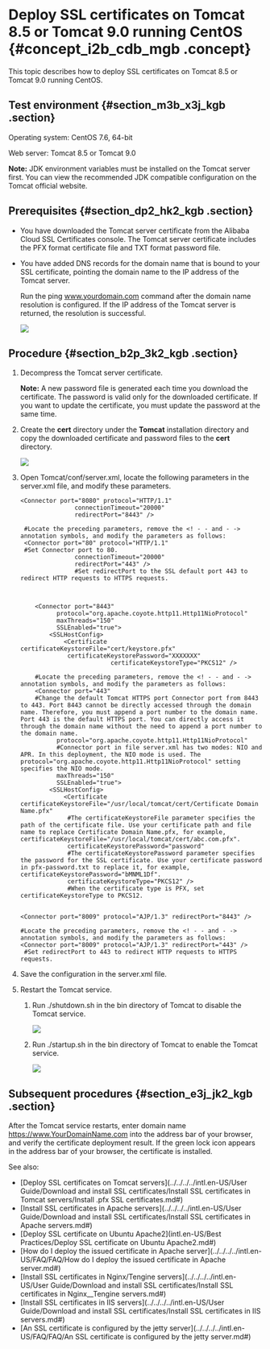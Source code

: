 # Deploy SSL certificates on Tomcat 8.5 or Tomcat 9.0 running CentOS {#concept_i2b_cdb_mgb .concept}

This topic describes how to deploy SSL certificates on Tomcat 8.5 or Tomcat 9.0 running CentOS.

## Test environment {#section_m3b_x3j_kgb .section}

Operating system: CentOS 7.6, 64-bit

Web server: Tomcat 8.5 or Tomcat 9.0

**Note:** JDK environment variables must be installed on the Tomcat server first. You can view the recommended JDK compatible configuration on the Tomcat official website.

## Prerequisites {#section_dp2_hk2_kgb .section}

-   You have downloaded the Tomcat server certificate from the Alibaba Cloud SSL Certificates console. The Tomcat server certificate includes the PFX format certificate file and TXT format password file.
-   You have added DNS records for the domain name that is bound to your SSL certificate, pointing the domain name to the IP address of the Tomcat server.

    Run the ping www.yourdomain.com command after the domain name resolution is configured. If the IP address of the Tomcat server is returned, the resolution is successful.

    ![](http://static-aliyun-doc.oss-cn-hangzhou.aliyuncs.com/assets/img/105838/156447326038731_en-US.png)


## Procedure {#section_b2p_3k2_kgb .section}

1.  Decompress the Tomcat server certificate.

    **Note:** A new password file is generated each time you download the certificate. The password is valid only for the downloaded certificate. If you want to update the certificate, you must update the password at the same time.

2.  Create the **cert** directory under the **Tomcat** installation directory and copy the downloaded certificate and password files to the **cert** directory.

    ![](http://static-aliyun-doc.oss-cn-hangzhou.aliyuncs.com/assets/img/105838/156447326138747_en-US.png)

3.  Open Tomcat/conf/server.xml, locate the following parameters in the server.xml file, and modify these parameters.

    ``` {#codeblock_qgn_szz_08o}
    <Connector port="8080" protocol="HTTP/1.1"
                   connectionTimeout="20000"
                   redirectPort="8443" />
    
     #Locate the preceding parameters, remove the <! - - and - -> annotation symbols, and modify the parameters as follows:
     <Connector port="80" protocol="HTTP/1.1"
     #Set Connector port to 80.
                   connectionTimeout="20000"
                   redirectPort="443" />   
                   #Set redirectPort to the SSL default port 443 to redirect HTTP requests to HTTPS requests.
    ```

    ``` {#codeblock_h39_8i9_5ba}
    
    
        <Connector port="8443"
              protocol="org.apache.coyote.http11.Http11NioProtocol"
              maxThreads="150"
              SSLEnabled="true">
            <SSLHostConfig>
                <Certificate       certificateKeystoreFile="cert/keystore.pfx"
                 certificateKeystorePassword="XXXXXXX"
                             certificateKeystoreType="PKCS12" />
    
        #Locate the preceding parameters, remove the <! - - and - -> annotation symbols, and modify the parameters as follows:
        <Connector port="443"
        #Change the default Tomcat HTTPS port Connector port from 8443 to 443. Port 8443 cannot be directly accessed through the domain name. Therefore, you must append a port number to the domain name. Port 443 is the default HTTPS port. You can directly access it through the domain name without the need to append a port number to the domain name.
              protocol="org.apache.coyote.http11.Http11NioProtocol"
              #Connector port in file server.xml has two modes: NIO and APR. In this deployment, the NIO mode is used. The protocol="org.apache.coyote.http11.Http11NioProtocol" setting specifies the NIO mode.
              maxThreads="150"
              SSLEnabled="true">
            <SSLHostConfig>
                <Certificate       certificateKeystoreFile="/usr/local/tomcat/cert/Certificate Domain Name.pfx"
                 #The certificateKeystoreFile parameter specifies the path of the certificate file. Use your certificate path and file name to replace Certificate Domain Name.pfx, for example, certificateKeystoreFile="/usr/local/tomcat/cert/abc.com.pfx".
                 certificateKeystorePassword="password"
                 #The certificateKeystorePassword parameter specifies the password for the SSL certificate. Use your certificate password in pfx-password.txt to replace it, for example, certificateKeystorePassword="bMNML1Df".
                 certificateKeystoreType="PKCS12" />
                 #When the certificate type is PFX, set certificateKeystoreType to PKCS12.
    					
    ```

    ``` {#codeblock_ik4_cyy_xu9}
    <Connector port="8009" protocol="AJP/1.3" redirectPort="8443" />
    
    #Locate the preceding parameters, remove the <! - - and - -> annotation symbols, and modify the parameters as follows:
    <Connector port="8009" protocol="AJP/1.3" redirectPort="443" />
     #Set redirectPort to 443 to redirect HTTP requests to HTTPS requests.
    ```

4.  Save the configuration in the server.xml file.
5.  Restart the Tomcat service.
    1.  Run ./shutdown.sh in the bin directory of Tomcat to disable the Tomcat service.

        ![](http://static-aliyun-doc.oss-cn-hangzhou.aliyuncs.com/assets/img/105838/156447326138751_en-US.png)

    2.  Run ./startup.sh in the bin directory of Tomcat to enable the Tomcat service.

        ![](http://static-aliyun-doc.oss-cn-hangzhou.aliyuncs.com/assets/img/105838/156447326138752_en-US.png)


## Subsequent procedures {#section_e3j_jk2_kgb .section}

After the Tomcat service restarts, enter domain name https://www.YourDomainName.com into the address bar of your browser, and verify the certificate deployment result. If the green lock icon appears in the address bar of your browser, the certificate is installed.

See also:

-   [Deploy SSL certificates on Tomcat servers](../../../../intl.en-US/User Guide/Download and install SSL certificates/Install SSL certificates in Tomcat servers/Install .pfx SSL certificates.md#)
-   [Install SSL certificates in Apache servers](../../../../intl.en-US/User Guide/Download and install SSL certificates/Install SSL certificates in Apache servers.md#)
-   [Deploy SSL certificate on Ubuntu Apache2](intl.en-US/Best Practices/Deploy SSL certificate on Ubuntu Apache2.md#)
-   [How do I deploy the issued certificate in Apache server](../../../../intl.en-US/FAQ/FAQ/How do I deploy the issued certificate in Apache server.md#)
-   [Install SSL certificates in Nginx/Tengine servers](../../../../intl.en-US/User Guide/Download and install SSL certificates/Install SSL certificates in Nginx__Tengine servers.md#)
-   [Install SSL certificates in IIS servers](../../../../intl.en-US/User Guide/Download and install SSL certificates/Install SSL certificates in IIS servers.md#)
-   [An SSL certificate is configured by the jetty server](../../../../intl.en-US/FAQ/FAQ/An SSL certificate is configured by the jetty server.md#)

